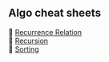 ## Algo cheat sheets

📜 [Recurrence Relation](RecurrenceRelation) <br/>
📜 [Recursion](Recursion) <br/>
📜 [Sorting](./Sorting) <br/>
